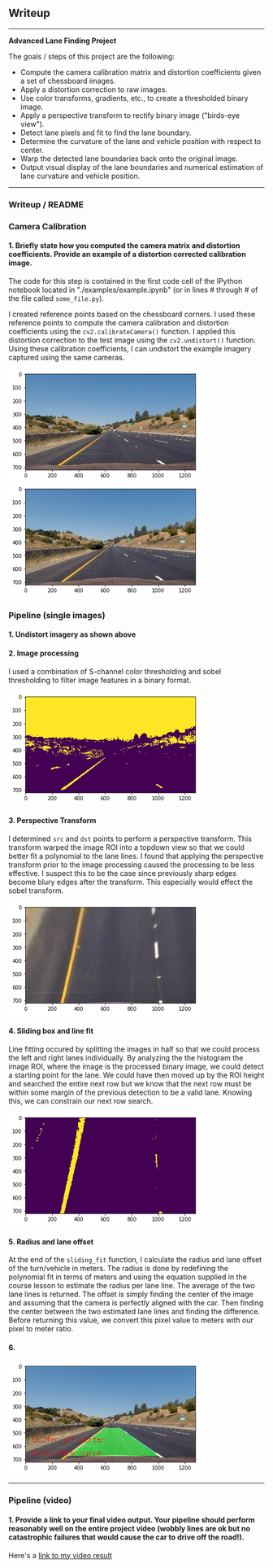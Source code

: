 ## Writeup 

---

**Advanced Lane Finding Project**

The goals / steps of this project are the following:

* Compute the camera calibration matrix and distortion coefficients given a set of chessboard images.
* Apply a distortion correction to raw images.
* Use color transforms, gradients, etc., to create a thresholded binary image.
* Apply a perspective transform to rectify binary image ("birds-eye view").
* Detect lane pixels and fit to find the lane boundary.
* Determine the curvature of the lane and vehicle position with respect to center.
* Warp the detected lane boundaries back onto the original image.
* Output visual display of the lane boundaries and numerical estimation of lane curvature and vehicle position.


---

### Writeup / README

### Camera Calibration

#### 1. Briefly state how you computed the camera matrix and distortion coefficients. Provide an example of a distortion corrected calibration image.

The code for this step is contained in the first code cell of the IPython notebook located in "./examples/example.ipynb" (or in lines # through # of the file called `some_file.py`).  

I created reference points based on the  chessboard corners. I used these reference points to compute the camera calibration and distortion coefficients using the `cv2.calibrateCamera()` function.  I applied this distortion correction to the test image using the `cv2.undistort()` function. Using these calibration coefficients, I can undistort the example imagery captured using the same cameras.

![distorted](https://github.com/WarrenGreen/CarND-Advanced-Lane-Lines/blob/master/output_images/distorted.png)
![undistorted](https://github.com/WarrenGreen/CarND-Advanced-Lane-Lines/blob/master/output_images/undistorted.png)

### Pipeline (single images)

#### 1. Undistort imagery as shown above

#### 2. Image processing

I used a combination of S-channel color thresholding and sobel thresholding to filter image features in a binary format.

![processed](output_images/processed.png)

#### 3. Perspective Transform

I determined `src` and `dst` points to perform a perspective transform. This transform warped the image ROI into a topdown view so that we could better fit a polynomial to the lane lines. I found that applying the perspective transform prior to the image processing caused the processing to be less effective. I suspect this to be the case since previously sharp edges become blury edges after the transform. This especially would effect the sobel transform.

![topdown](output_images/topdown.png)

#### 4. Sliding box and line fit

Line fitting occured by splitting the images in half so that we could process the left and right lanes individually. By analyzing the the histogram the image ROI, where the image is the processed binary image, we could detect a starting point for the lane. We could have then moved up by the ROI height and searched the entire next row but we know that the next row must be within some margin of the previous detection to be a valid lane. Knowing this, we can constrain our next row search. 

![top_down_processed](output_images/top_down_processed.png)


#### 5. Radius and lane offset

At the end of the `sliding_fit` function, I calculate the radius and lane offset of the turn/vehicle in meters. The radius is done by redefining the polynomial fit in terms of meters and using the equation supplied in the course lesson to estimate the radius per lane line. The average of the two lane lines is returned. The offset is simply finding the center of the image and assuming that the camera is perfectly aligned with the car. Then finding the center between the two estimated lane lines and finding the difference. Before returning this value, we convert this pixel value to meters with our pixel to meter ratio.


#### 6.



![final](output_images/final.png)

---

### Pipeline (video)

#### 1. Provide a link to your final video output.  Your pipeline should perform reasonably well on the entire project video (wobbly lines are ok but no catastrophic failures that would cause the car to drive off the road!).

Here's a [link to my video result](https://github.com/WarrenGreen/CarND-Advanced-Lane-Lines/blob/master/project_video_solved.avi)

